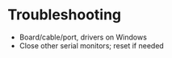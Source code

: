 # Troubleshooting
- Board/cable/port, drivers on Windows
- Close other serial monitors; reset if needed
